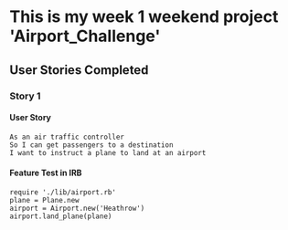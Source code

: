 # This is my week 1 weekend project 'Airport_Challenge'

## User Stories Completed
### Story 1
#### User Story
```
As an air traffic controller
So I can get passengers to a destination
I want to instruct a plane to land at an airport
```
#### Feature Test in IRB
```
require './lib/airport.rb'
plane = Plane.new
airport = Airport.new('Heathrow')
airport.land_plane(plane)
```
